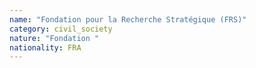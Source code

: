 ```yaml
---
name: "Fondation pour la Recherche Stratégique (FRS)"
category: civil_society
nature: "Fondation "
nationality: FRA
---
```

    